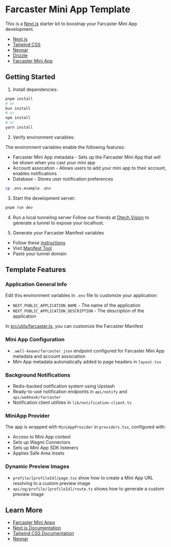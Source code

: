 # Farcaster Mini App Template

This is a [Next.js](https://nextjs.org) starter kit to boostrap your Farcaster Mini App development.

- [Next.js](https://nextjs.org/docs)
- [Tailwind CSS](https://tailwindcss.com)
- [Neynar](https://neynar.com)
- [Drizzle](https://orm.drizzle.team/)
- [Farcaster Mini App](https://miniapps.farcaster.xyz/)

## Getting Started

1. Install dependencies:

```bash
pnpm install
# or
bun install
# or
npm install
# or
yarn install
```

2. Verify environment variables:

The environment variables enable the following features:

- Farcaster Mini App metadata - Sets up the Farcaster Mini App that will be shown when you cast your mini app
- Account assocation - Allows users to add your mini app to their account, enables notifications
- Database - Stores user notification preferences

```bash
cp .env.example .env
```

3. Start the development server:

```bash
pnpm run dev
```

4. Run a local tunneling server
   Follow our friends at [Dtech Vision](https://dtech.vision/farcaster/miniapps/theultimatefarcasterminiappdebuggingguide/#warpcast-debugger) to generate a tunnel to expose your localhost.

5. Generate your Farcaster Manifest variables

- Follow these [instructions](https://miniapps.farcaster.xyz/docs/guides/publishing)
- Visit [Manifest Tool](https://warpcast.com/~/developers/mini-apps/manifest)
- Paste your tunnel domain

## Template Features

### Application General Info

Edit this environment variables in `.env` file to customize your application:
- `NEXT_PUBLIC_APPLICATION_NAME` - The name of the application
- `NEXT_PUBLIC_APPLICATION_DESCRIPTION` - The description of the application

In [src/utils/farcaster.ts](src/utils/farcaster.ts), you can customize the Farcaster Manifest

### Mini App Configuration

- `.well-known/farcaster.json` endpoint configured for Farcaster Mini App metadata and account association
- Mini App metadata automatically added to page headers in `layout.tsx`

### Background Notifications

- Redis-backed notification system using Upstash
- Ready-to-use notification endpoints in `api/notify` and `api/webhook/farcaster`
- Notification client utilities in `lib/notification-client.ts`

### MiniApp Provider

The app is wrapped with `MiniAppProvider` in `providers.tsx`, configured with:

- Access to Mini App context
- Sets up Wagmi Connectors
- Sets up Mini App SDK listeners
- Applies Safe Area Insets

### Dynamic Preview Images

- `profile/[profileId]/page.tsx` show how to create a Mini App URL resolving to a custom preview image
- `api/og/profile/[profileId]/route.ts` shows how to generate a custom preview image

## Learn More

- [Farcaster Mini Apps](https://miniapps.farcaster.xyz/)
- [Next.js Documentation](https://nextjs.org/docs)
- [Tailwind CSS Documentation](https://tailwindcss.com/docs)
- [Neynar](https://neynar.com)
